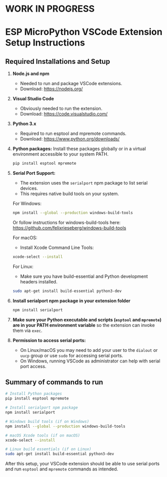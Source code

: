
# WORK IN PROGRESS


# ESP MicroPython VSCode Extension Setup Instructions



## Required Installations and Setup

1. **Node.js and npm**
   - Needed to run and package VSCode extensions.
   - Download: https://nodejs.org/

2. **Visual Studio Code**
   - Obviously needed to run the extension.
   - Download: https://code.visualstudio.com/

3. **Python 3.x**
   - Required to run esptool and mpremote commands.
   - Download: https://www.python.org/downloads/

4. **Python packages:**
   Install these packages globally or in a virtual environment accessible to your system PATH.

   ```bash
   pip install esptool mpremote
   ```

5. **Serial Port Support:**
   - The extension uses the `serialport` npm package to list serial devices.
   - This requires native build tools on your system.

   For Windows:
   ```bash
   npm install --global --production windows-build-tools
   ```
   Or follow instructions for windows-build-tools here:
   https://github.com/felixrieseberg/windows-build-tools

   For macOS:
   - Install Xcode Command Line Tools:
   ```bash
   xcode-select --install
   ```

   For Linux:
   - Make sure you have build-essential and Python development headers installed.
   ```bash
   sudo apt-get install build-essential python3-dev
   ```

6. **Install serialport npm package in your extension folder**
   ```bash
   npm install serialport
   ```

7. **Make sure your Python executable and scripts (`esptool` and `mpremote`) are in your PATH environment variable** 
   so the extension can invoke them via `exec`.

8. **Permission to access serial ports:**
   - On Linux/macOS you may need to add your user to the `dialout` or `uucp` group or use `sudo` for accessing serial ports.
   - On Windows, running VSCode as administrator can help with serial port access.

## Summary of commands to run

```bash
# Install Python packages
pip install esptool mpremote

# Install serialport npm package
npm install serialport

# Windows build tools (if on Windows)
npm install --global --production windows-build-tools

# macOS Xcode tools (if on macOS)
xcode-select --install

# Linux build essentials (if on Linux)
sudo apt-get install build-essential python3-dev
```

After this setup, your VSCode extension should be able to use serial ports and run `esptool` and `mpremote` commands as intended.
